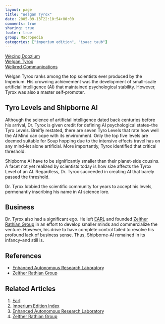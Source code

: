 ```yaml
---
layout: page
title: "Welgan Tyrox"
date: 2005-09-13T22:10:54+00:00
comments: true
sharing: true
footer: true
group: Macropedia
categories: ["imperium edition", "isaac taub"]
---
```


<div class='row'>
	<div class='col-md-4'><a href='/macropedia/wecing-doozium'>Wecing Doozium</a></div>
	<div class='col-md-4'><a href='/macropedia/welgan-tyrox'>Welgan Tyrox</a></div>
	<div class='col-md-4'><a href='/macropedia/welkred-communications'>Welkred Communications</a></div>
</div>


Welgan Tyrox ranks among the top scientists ever produced by the Imperium. His crowning achievement was the development of small-scale artificial intelligence (AI) that maintained psychological stability. However, Tyrox was also a master self-promoter.

## Tyro Levels and Shipborne AI

Although the science of artificial intelligence dated back centuries before his arrival, Dr. Tyrox is given credit for defining AI psychological states&ndash;the Tyro Levels. Breifly restated, there are seven Tyro Levels that rate how well the AI Mind can cope with its environment. Only the top five levels are deemed suitable for Soup hopping due to the intensive effects travel has on any mind&ndash;let alone artificial. More importantly, Tyrox identified that critical threshold.

Shipborne AI have to be significantly smaller than their planet-side cousins. A facet not yet realized by scientists today is how size affects the Tyrox Level of an AI. Regardless, Dr. Tyrox succeeded in creating AI that barely passed the threshold.

Dr. Tyrox lobbied the scientific community for years to accept his levels, permenantly inscribing his name in AI science lore.

## Business

Dr. Tyrox also had a significant ego. He left [ EARL](/macropedia/enhanced-autonomous-research-laboratory) and founded [Zelther Rathian Group](/macropedia/zelther-rathian-group) in an effort to develop smaller minds and commercialize the venture. However, his drive to have complete control failed to resolve his profound lack of business sense. Thus, Shipborne-AI remained in its infancy&ndash;and still is.

## References
* [Enhanced Autonomous Research Laboratory](/macropedia/enhanced-autonomous-research-laboratory)
* [Zelther Rathian Group](/macropedia/zelther-rathian-group)

## Related Articles

1. [ Earl](/macropedia/enhanced-autonomous-research-laboratory)
2. [Imperium Edition Index](/macropedia/imperium-edition-index)
3. [Enhanced Autonomous Research Laboratory](/macropedia/enhanced-autonomous-research-laboratory)
4. [Zelther Rathian Group](/macropedia/zelther-rathian-group)


 
